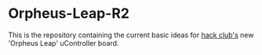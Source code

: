 # Orpheus-Leap-R2

This is the repository containing the current basic ideas for [hack club's]((https://github.com/hackclub)) new 'Orpheus Leap' uController board.

